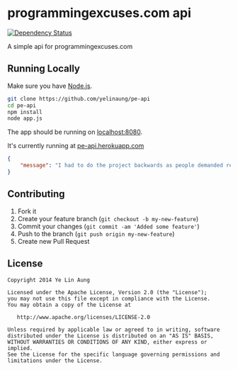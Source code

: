 programmingexcuses.com api
===========================
[![Dependency Status](https://gemnasium.com/yelinaung/pe-api.svg)](https://gemnasium.com/yelinaung/pe-api)


A simple api for programmingexcuses.com

Running Locally
---------------

Make sure you have [Node.js](http://nodejs.org/).
```sh
git clone https://github.com/yelinaung/pe-api
cd pe-api
npm install
node app.js
```
The app should be running on [localhost:8080](http://localhost:8080).

It's currently running at [pe-api.herokuapp.com](http://pe-api.herokuapp.com)

```json
{
    "message": "I had to do the project backwards as people demanded results out of order"
}
```

Contributing
------------

 1. Fork it
 2. Create your feature branch (`git checkout -b my-new-feature`)
 3. Commit your changes (`git commit -am 'Added some feature'`)
 4. Push to the branch (`git push origin my-new-feature`)
 5. Create new Pull Request

License
--------

    Copyright 2014 Ye Lin Aung

    Licensed under the Apache License, Version 2.0 (the "License");
    you may not use this file except in compliance with the License.
    You may obtain a copy of the License at

       http://www.apache.org/licenses/LICENSE-2.0

    Unless required by applicable law or agreed to in writing, software
    distributed under the License is distributed on an "AS IS" BASIS,
    WITHOUT WARRANTIES OR CONDITIONS OF ANY KIND, either express or implied.
    See the License for the specific language governing permissions and
    limitations under the License.

